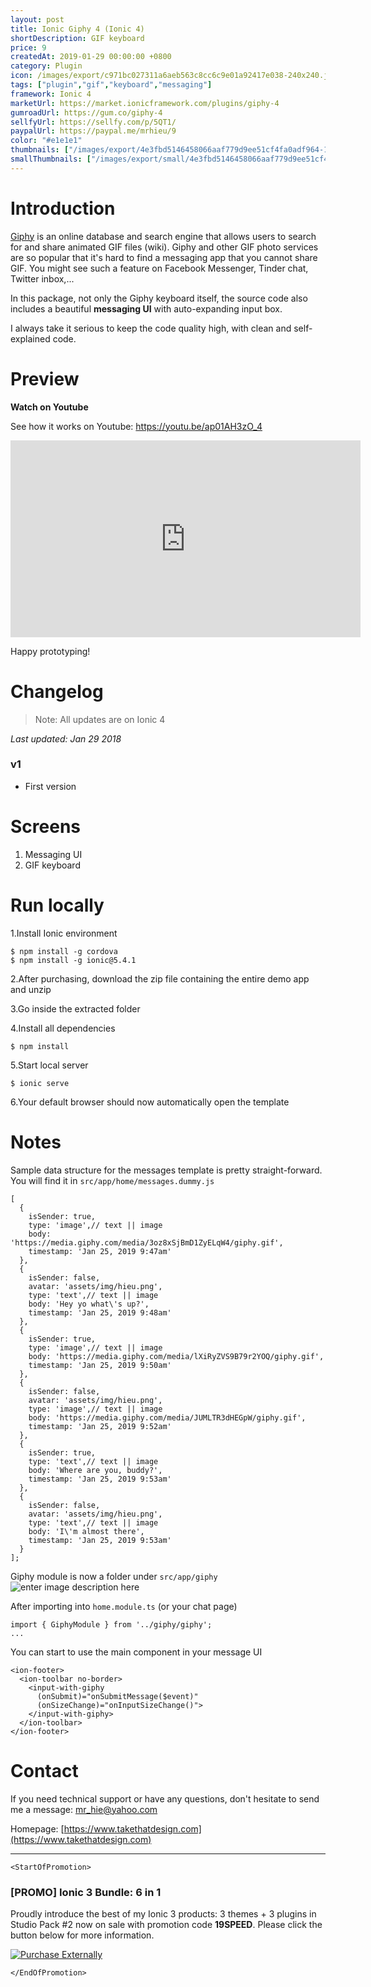 ```yaml
---
layout: post
title: Ionic Giphy 4 (Ionic 4)
shortDescription: GIF keyboard 
price: 9
createdAt: 2019-01-29 00:00:00 +0800
category: Plugin
icon: /images/export/c971bc027311a6aeb563c8cc6c9e01a92417e038-240x240.jpg
tags: ["plugin","gif","keyboard","messaging"]
framework: Ionic 4
marketUrl: https://market.ionicframework.com/plugins/giphy-4
gumroadUrl: https://gum.co/giphy-4
sellfyUrl: https://sellfy.com/p/5QT1/
paypalUrl: https://paypal.me/mrhieu/9
color: "#e1e1e1"
thumbnails: ["/images/export/4e3fbd5146458066aaf779d9ee51cf4fa0adf964-1242x2208.jpg","/images/export/0da142de8e8b23d173fceed1a35bf4588279afb7-1242x2208.jpg","/images/export/b899f1fab45c97e719fff9c1239afd1b46d8e92d-1242x2208.jpg","/images/export/73c75c48e6dc8bad515b37235e51bfa14bcdfbcc-546x968.gif"]
smallThumbnails: ["/images/export/small/4e3fbd5146458066aaf779d9ee51cf4fa0adf964-1242x2208.jpg","/images/export/small/0da142de8e8b23d173fceed1a35bf4588279afb7-1242x2208.jpg","/images/export/small/b899f1fab45c97e719fff9c1239afd1b46d8e92d-1242x2208.jpg"]
---
```


# Introduction

[Giphy](https://giphy.com/) is an online database and search engine that allows users to search for and share animated GIF files (wiki). Giphy and other GIF photo services are so popular that it's hard to find a messaging app that you cannot share GIF. You might see such a feature on Facebook Messenger, Tinder chat, Twitter inbox,...

In this package, not only the Giphy keyboard itself, the source code also includes a beautiful **messaging UI** with auto-expanding input box.

I always take it serious to keep the code quality high, with clean and self-explained code.

# Preview




**Watch on Youtube**

See how it works on Youtube: https://youtu.be/ap01AH3zO_4

<iframe width="560" height="315" src="https://www.youtube.com/embed/ap01AH3zO_4" frameborder="0" allow="accelerometer; autoplay; encrypted-media; gyroscope; picture-in-picture" allowfullscreen></iframe>


Happy prototyping!


# Changelog

> Note: All updates are on Ionic 4

*Last updated: Jan 29 2018*

### v1

* First version

# Screens

1. Messaging UI
2. GIF keyboard


# Run locally
1.Install Ionic environment

```
$ npm install -g cordova
$ npm install -g ionic@5.4.1
```

2.After purchasing, download the zip file containing the entire demo app and unzip

3.Go inside the extracted folder

4.Install all dependencies

```
$ npm install
```

5.Start local server
```
$ ionic serve
```

6.Your default browser should now automatically open the template


# Notes

Sample data structure for the messages template is pretty straight-forward. You will find it in `src/app/home/messages.dummy.js`

```
[
  {
    isSender: true,
    type: 'image',// text || image
    body: 'https://media.giphy.com/media/3oz8xSjBmD1ZyELqW4/giphy.gif',
    timestamp: 'Jan 25, 2019 9:47am'
  },
  {
    isSender: false,
    avatar: 'assets/img/hieu.png',
    type: 'text',// text || image
    body: 'Hey yo what\'s up?',
    timestamp: 'Jan 25, 2019 9:48am'
  },
  {
    isSender: true,
    type: 'image',// text || image
    body: 'https://media.giphy.com/media/lXiRyZVS9B79r2YOQ/giphy.gif',
    timestamp: 'Jan 25, 2019 9:50am'
  },
  {
    isSender: false,
    avatar: 'assets/img/hieu.png',
    type: 'image',// text || image
    body: 'https://media.giphy.com/media/JUMLTR3dHEGpW/giphy.gif',
    timestamp: 'Jan 25, 2019 9:52am'
  },
  {
    isSender: true,
    type: 'text',// text || image
    body: 'Where are you, buddy?',
    timestamp: 'Jan 25, 2019 9:53am'
  },
  {
    isSender: false,
    avatar: 'assets/img/hieu.png',
    type: 'text',// text || image
    body: 'I\'m almost there',
    timestamp: 'Jan 25, 2019 9:53am'
  }
];
```

Giphy module is now a folder under `src/app/giphy`
![enter image description here](https://i.gyazo.com/9519f4edb25a17bfe9e977a54267eddd.png)

After importing into  `home.module.ts` (or your chat page)

```
import { GiphyModule } from '../giphy/giphy';
...
```

You can start to use the main component **<input-with-giphy>** in your message UI

```
<ion-footer>
  <ion-toolbar no-border>
    <input-with-giphy
      (onSubmit)="onSubmitMessage($event)"
      (onSizeChange)="onInputSizeChange()">
    </input-with-giphy>
  </ion-toolbar>
</ion-footer>
```


# Contact
If you need technical support or have any questions, don't hesitate to send me a message: [mr_hie@yahoo.com](mailto:mr_hie@yahoo.com)

Homepage: [https://www.takethatdesign.com](https://www.takethatdesign.com)


------------------

`<StartOfPromotion>`
### [PROMO] Ionic 3 Bundle: 6 in 1
Proudly introduce the best of my Ionic 3 products: 3 themes + 3 plugins in Studio Pack #2  now on sale with promotion code **19SPEED**. Please click the button below for more information.

[![Purchase Externally](http://bit.ly/2E4p4z3)](https://gum.co/ionic3-ui-bundle)

`</EndOfPromotion>`